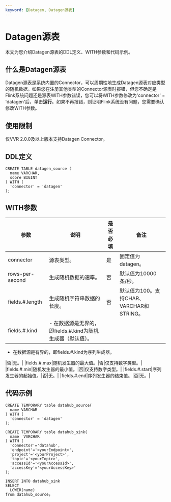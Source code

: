 ```yaml
---
keyword: [Datagen, Datagen源表]
---
```


# Datagen源表

本文为您介绍Datagen源表的DDL定义、WITH参数和代码示例。

## 什么是Datagen源表

Datagen源表是系统内置的Connector，可以周期性地生成Datagen源表对应类型的随机数据。如果您在注册其他类型的Connector源表时报错，但您不确定是Flink系统问题还是源表WITH参数错误，您可以将WITH参数修改为'connector' = 'datagen'后，单击**运行**。如果不再报错，则证明Flink系统没有问题，您需要确认修改WITH参数。

## 使用限制

仅VVR 2.0.0及以上版本支持Datagen Connector。

## DDL定义

```
CREATE TABLE datagen_source (
  name VARCHAR,
  score BIGINT
) WITH (
  'connector' = 'datagen'
);
```

## WITH参数

|参数|说明|是否必填|备注|
|--|--|----|--|
|connector|源表类型。|是|固定值为datagen。|
|rows-per-second|生成随机数据的速率。|否|默认值为10000条/秒。|
|fields.\#.length|生成随机字符串数据的长度。|否|默认值为100。支持CHAR、VARCHAR和STRING。|
|fields.\#.kind|-   在数据源是无界的，即fields.\#.kind为随机生成器（默认值）。
-   在数据源是有界的，即fields.\#.kind为序列生成器。

|否|无。|
|fields.\#.max|随机发生器的最大值。|否|仅支持数字类型。|
|fields.\#.min|随机发生器的最小值。|否|仅支持数字类型。|
|fields.\#.start|序列发生器的起始值。|否|无。|
|fields.\#.end|序列发生器的结束值。|否|无。|

## 代码示例

```
CREATE TEMPORARY table datahub_source(
  name VARCHAR
) WITH (
  'connector' = 'datagen'
);

CREATE TEMPORARY table datahub_sink(
  name  VARCHAR  
) WITH (
  'connector'='datahub',
  'endpoint'='<yourEndpoint>',
  'project'='<yourProject>',
  'topic'='<yourTopic>',
  'accessId'='<yourAccessId>',
  'accessKey'='<yourAccessKey>'
);

INSERT INTO datahub_sink
SELECT 
  LOWER(name)
from datahub_source;
```

